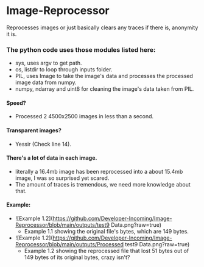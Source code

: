 # Image-Reprocessor
 Reprocesses images or just basically clears any traces if there is, anonymity it is.

 ### The python code uses those modules listed here:
  - sys, uses argv to get path.
  - os, listdir to loop through inputs folder.
  - PIL, uses Image to take the image's data and processes the processed image data from numpy.
  - numpy, ndarray and uint8 for cleaning the image's data taken from PIL.
 
 #### Speed?
  - Processed 2 4500x2500 images in less than a second.
 #### Transparent images?
  - Yessir (Check line 14).
 #### There's a lot of data in each image.
  - literally a 16.4mb image has been reprocessed into a about 15.4mb image, I was so surprised yet scared.
  - The amount of traces is tremendous, we need more knowledge about that.
 
 #### Example:
  - ![Example 1.2](https://github.com/Developer-Incoming/Image-Reprocessor/blob/main/outputs/test9 Data.png?raw=true)
    - Example 1.1 showing the original file's bytes, which are 149 bytes.
  - ![Example 1.2](https://github.com/Developer-Incoming/Image-Reprocessor/blob/main/outputs/Processed test9 Data.png?raw=true)
    - Example 1.2 showing the reprocessed file that lost 51 bytes out of 149 bytes of its original bytes, crazy isn't?